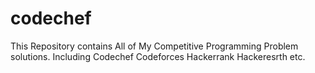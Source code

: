 # codechef
This Repository contains All of My Competitive Programming Problem solutions. 
Including
Codechef
Codeforces
Hackerrank
Hackeresrth
 etc. 
